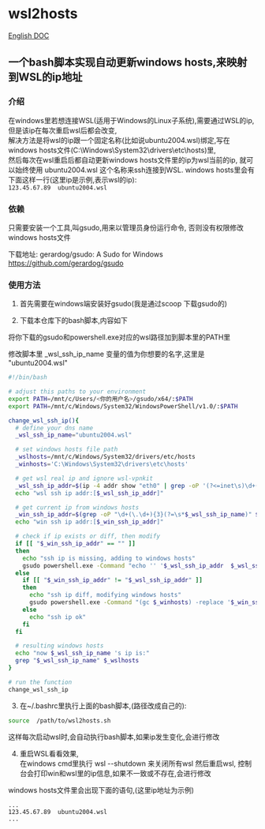 # wsl2hosts
[English DOC](README.md)
## 一个bash脚本实现自动更新windows hosts,来映射到WSL的ip地址
### 介绍
在windows里若想连接WSL(适用于Windows的Linux子系统),需要通过WSL的ip,但是该ip在每次重启wsl后都会改变,  
解决方法是将wsl的ip跟一个固定名称(比如说ubuntu2004.wsl)绑定,写在windows hosts文件(C:\Windows\System32\drivers\etc\hosts)里,  
然后每次在wsl重启后都自动更新windows hosts文件里的ip为wsl当前的ip, 就可以始终使用 ubuntu2004.wsl 这个名称来ssh连接到WSL.
windows hosts里会有下面这样一行(这里ip是示例,表示wsl的ip):  
`123.45.67.89  ubuntu2004.wsl`

### 依赖
只需要安装一个工具,叫gsudo,用来以管理员身份运行命令, 否则没有权限修改windows hosts文件

下载地址:
gerardog/gsudo: A Sudo for Windows  
https://github.com/gerardog/gsudo

### 使用方法

1. 首先需要在windows端安装好gsudo(我是通过scoop 下载gsudo的)

2. 下载本仓库下的bash脚本,内容如下

将你下载的gsudo和powershell.exe对应的wsl路径加到脚本里的PATH里 

修改脚本里 _wsl_ssh_ip_name 变量的值为你想要的名字,这里是 "ubuntu2004.wsl"


```bash
#!/bin/bash

# adjust this paths to your environment
export PATH=/mnt/c/Users/<你的用户名>/gsudo/x64/:$PATH
export PATH=/mnt/c/Windows/System32/WindowsPowerShell/v1.0/:$PATH

change_wsl_ssh_ip(){
  # define your dns name
  _wsl_ssh_ip_name="ubuntu2004.wsl"

  # set windows hosts file path
  _wslhosts=/mnt/c/Windows/System32/drivers/etc/hosts
  _winhosts='C:\Windows\System32\drivers\etc\hosts'

  # get wsl real ip and ignore wsl-vpnkit
  _wsl_ssh_ip_addr=$(ip -4 addr show "eth0" | grep -oP '(?<=inet\s)\d+(\.\d+){3}' | head -1)
  echo "wsl ssh ip addr:[$_wsl_ssh_ip_addr]"

  # get current ip from windows hosts
  _win_ssh_ip_addr=$(grep -oP "\d+(\.\d+){3}(?=\s*$_wsl_ssh_ip_name)" $_wslhosts)
  echo "win ssh ip addr:[$_win_ssh_ip_addr]"

  # check if ip exists or diff, then modify
  if [[ "$_win_ssh_ip_addr" == "" ]]
  then
    echo "ssh ip is missing, adding to windows hosts"
    gsudo powershell.exe -Command "echo '' '$_wsl_ssh_ip_addr  $_wsl_ssh_ip_name' | out-file -encoding ASCII $_winhosts -append"
  else
    if [[ "$_win_ssh_ip_addr" != "$_wsl_ssh_ip_addr" ]]
    then
      echo "ssh ip diff, modifying windows hosts"
      gsudo powershell.exe -Command "(gc $_winhosts) -replace '$_win_ssh_ip_addr', '$_wsl_ssh_ip_addr' | out-file -encoding ASCII $_winhosts"
    else
      echo "ssh ip ok"
    fi
  fi

  # resulting windows hosts
  echo "now $_wsl_ssh_ip_name 's ip is:"
  grep "$_wsl_ssh_ip_name" $_wslhosts
}

# run the function
change_wsl_ssh_ip

```

3. 在~/.bashrc里执行上面的bash脚本,(路径改成自己的):
```bash
source  /path/to/wsl2hosts.sh
```
这样每次启动wsl时,会自动执行bash脚本,如果ip发生变化,会进行修改

4. 重启WSL看看效果,  
在windows cmd里执行 wsl --shutdown 来关闭所有wsl
然后重启wsl, 控制台会打印win和wsl里的ip信息,如果不一致或不存在,会进行修改 

windows hosts文件里会出现下面的语句,(这里ip地址为示例) 
```text
...
123.45.67.89  ubuntu2004.wsl 
...
```
